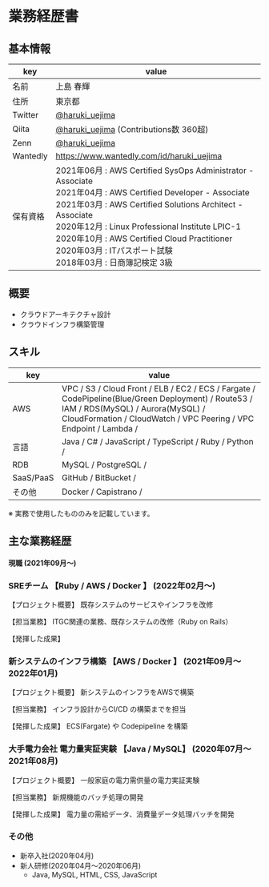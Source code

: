 # 業務経歴書

## 基本情報

|key|value|
|----|----|
|名前|上島 春輝|
|住所|東京都|
|Twitter|[@haruki_uejima](https://twitter.com/haruki_uejima)|
|Qiita|[@haruki_uejima](https://qiita.com/haruki_uejima) (Contributions数 360超)|
|Zenn|[@haruki_uejima](https://zenn.dev/haruki_uejima)|
|Wantedly|<https://www.wantedly.com/id/haruki_uejima>|
|保有資格|2021年06月 : AWS Certified SysOps Administrator - Associate<br/>2021年04月 : AWS Certified Developer - Associate<br/>2021年03月 : AWS Certified Solutions Architect - Associate<br/>2020年12月 : Linux Professional Institute LPIC-1<br/>2020年10月 : AWS Certified Cloud Practitioner<br/>2020年03月 : ITパスポート試験<br/>2018年03月 : 日商簿記検定 3級|

## 概要

- クラウドアーキテクチャ設計
- クラウドインフラ構築管理

## スキル

|key|value|
|----|----|
|AWS|VPC / S3 / Cloud Front / ELB / EC2 / ECS / Fargate / CodePipeline(Blue/Green Deployment) / Route53 / IAM / RDS(MySQL) / Aurora(MySQL) / CloudFormation / CloudWatch / VPC Peering / VPC Endpoint / Lambda / |
|言語|Java / C# / JavaScript / TypeScript / Ruby / Python / |
|RDB|MySQL / PostgreSQL / |
|SaaS/PaaS|GitHub / BitBucket / |
|その他|Docker / Capistrano / |

※ 実務で使用したもののみを記載しています。

## 主な業務経歴

#### 現職 (2021年09月〜)

### SREチーム 【Ruby / AWS / Docker 】 (2022年02月〜)

【プロジェクト概要】 既存システムのサービスやインフラを改修

【担当業務】 ITGC関連の業務、既存システムの改修（Ruby on Rails）

【発揮した成果】

### 新システムのインフラ構築 【AWS / Docker 】 (2021年09月〜2022年01月)

【プロジェクト概要】 新システムのインフラをAWSで構築

【担当業務】 インフラ設計からCI/CD の構築までを担当

【発揮した成果】 ECS(Fargate) や Codepipeline を構築

### 大手電力会社 電力量実証実験 【Java / MySQL】 (2020年07月〜2021年08月)

【プロジェクト概要】 一般家庭の電力需供量の電力実証実験

【担当業務】 新規機能のバッチ処理の開発

【発揮した成果】 電力量の需給データ、消費量データ処理バッチを開発

### その他

- 新卒入社(2020年04月)
- 新人研修(2020年04月〜2020年06月)
  - Java, MySQL, HTML, CSS, JavaScript
